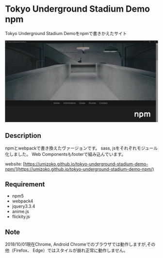 # Tokyo Underground Stadium Demo npm

Tokyo Underground Stadium Demoをnpmで書きかえたサイト

![image](screenshot/screenshot.jpg)

## Description

npmとwebpackで書き換えたヴァージョンです。
sass, jsをそれぞれモジュール化しました。
Web Componentsもfooterで組み込んでいます。

website: [https://umizoko.github.io/tokyo-underground-stadium-demo-npm/](https://umizoko.github.io/tokyo-underground-stadium-demo-npm/)

## Requirement
- npm5
- webpack4
- jquery3.3.4
- anime.js
- flickity.js

## Note
2018/10/01現在Chrome, Android Chromeでのブラウザでは動作しますが,その他（Firefox、 Edge）ではスタイルが崩れ正常に動作しません。

